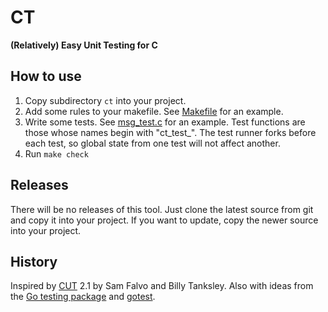 # CT

**(Relatively) Easy Unit Testing for C**

## How to use

1. Copy subdirectory `ct` into your project.
2. Add some rules to your makefile. See [Makefile][] for an example.
3. Write some tests. See [msg_test.c][] for an example.
   Test functions are those whose names begin with "ct_test_".
   The test runner forks before each test, so global state
   from one test will not affect another.
4. Run `make check`

## Releases

There will be no releases of this tool. Just clone the latest source from git
and copy it into your project. If you want to update, copy the newer source
into your project.

## History

Inspired by [CUT][] 2.1 by Sam Falvo and Billy Tanksley.
Also with ideas from the [Go testing package][gotesting] and [gotest][].

[CUT]: http://falvotech.com/content/cut/
[Makefile]: https://github.com/kr/ct/blob/master/Makefile
[msg_test.c]: https://github.com/kr/ct/blob/master/msg_test.c
[gotesting]: http://golang.org/pkg/testing/
[gotest]: http://golang.org/cmd/gotest/
